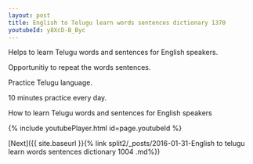 ```yaml
---
layout: post
title: English to Telugu learn words sentences dictionary 1370 
youtubeId: y8XcD-B_Byc
---
```

 
 
Helps to learn Telugu words and sentences for English speakers.

Opportunitiy to repeat the words sentences. 

Practice Telugu language. 
 
10 minutes practice every day. 
 
How to learn Telugu words and sentences for English speakers 
 
{% include youtubePlayer.html id=page.youtubeId %}
 
 
[Next]({{ site.baseurl }}{% link  split2/_posts/2016-01-31-English to telugu learn words sentences dictionary 1004 .md%})
 
